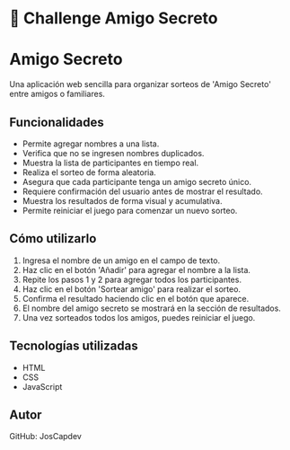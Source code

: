 <h1>🎁 Challenge Amigo Secreto</h1>

# Amigo Secreto

Una aplicación web sencilla para organizar sorteos de 'Amigo Secreto' entre amigos o familiares.

## Funcionalidades

*   Permite agregar nombres a una lista.
*   Verifica que no se ingresen nombres duplicados.
*   Muestra la lista de participantes en tiempo real.
*   Realiza el sorteo de forma aleatoria.
*   Asegura que cada participante tenga un amigo secreto único.
*   Requiere confirmación del usuario antes de mostrar el resultado.
*   Muestra los resultados de forma visual y acumulativa.
*   Permite reiniciar el juego para comenzar un nuevo sorteo.

## Cómo utilizarlo

1.  Ingresa el nombre de un amigo en el campo de texto.
2.  Haz clic en el botón 'Añadir' para agregar el nombre a la lista.
3.  Repite los pasos 1 y 2 para agregar todos los participantes.
4.  Haz clic en el botón 'Sortear amigo' para realizar el sorteo.
5.  Confirma el resultado haciendo clic en el botón que aparece.
6.  El nombre del amigo secreto se mostrará en la sección de resultados.
7.  Una vez sorteados todos los amigos, puedes reiniciar el juego.

## Tecnologías utilizadas

*   HTML
*   CSS
*   JavaScript

## Autor

GitHub: JosCapdev
